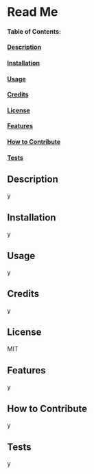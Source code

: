 # Read Me

#### Table of Contents:
#### [Description](#description)
#### [Installation](#installation)
#### [Usage](#usage)
#### [Credits](#credits)
#### [License](#license)
#### [Features](#features)
#### [How to Contribute](#contribute) 
#### [Tests](#tests)

## Description
y

## Installation
y

## Usage
y

## Credits
y

## License
MIT

## Features
y

## How to Contribute
y

## Tests
y
